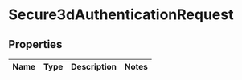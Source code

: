 
# Secure3dAuthenticationRequest

## Properties
Name | Type | Description | Notes
------------ | ------------- | ------------- | -------------



